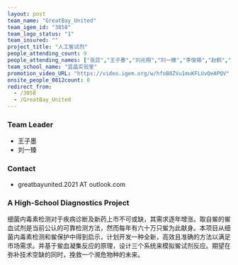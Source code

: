 ```yaml
---
layout: post
team_name: "GreatBay_United"
team_igem_id: "3858"
team_logo_status: "1"
team_insured: ""
project_title: "人工鲎试剂"
people_attending_count: 9
people_attending_names: ["张昆","王子墨","刘兆翔","刘一臻","李俊锡","赵鹤","孙智","张轩林","程仲昇"]
team_school_name: "蓝晶实验室"
promotion_video_URL: "https://video.igem.org/w/hfoB8ZVu1muKFLUvQeAPQV"
onsite_people_0812count: 0
redirect_from:
  - /3858
  - /GreatBay_United
---
```



### Team Leader
* 王子墨
* 刘一臻

### Contact
* greatbayunited.2021 AT outlook.com

### A High-School Diagnostics Project

细菌内毒素检测对于疾病诊断及新药上市不可或缺，其需求逐年增涨。取自鲎的鲎血试剂是当前公认的可靠检测方法，然而每年有六十万只鲎为此献身。本项目从细菌内毒素检测和鲎保护中得到启示，计划开发一种全新，高效且准确的方法以满足市场需求。并基于鲎血凝集反应的原理，设计三个系统来模拟鲎试剂反应。期望在弥补技术空缺的同时，挽救一个濒危物种的未来。
